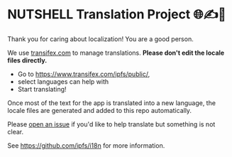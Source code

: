 # NUTSHELL Translation Project  🌐✍️🖖

Thank you for caring about localization! You are a good person.

We use [transifex.com](https://www.transifex.com/ipfs/public/) to manage translations. **Please don't edit the locale files directly.**

- Go to https://www.transifex.com/ipfs/public/,
- select languages can help with
- Start translating!

Once most of the text for the app is translated into a new language, the locale files are generated and added to this repo automatically.

Please [open an issue](https://github.com/ipfs-shipyard/ipfs-webui/issues/new) if you'd like to help translate but something is not clear.

See https://github.com/ipfs/i18n for more information.
